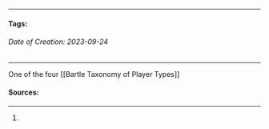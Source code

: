 __________________________________________________________________________
#### **Tags:** 
###### *Date of Creation: 2023-09-24*
__________________________________________________________________________
One of the four [[Bartle Taxonomy of Player Types]]

#### Sources:
__________________________________________________________________________
1. 